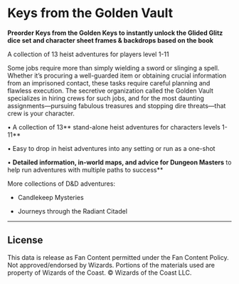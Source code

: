 # Keys from the Golden Vault

**Preorder Keys from the Golden Keys to instantly unlock the Glided Glitz dice set and character sheet frames & backdrops based on the book**

A collection of 13 heist adventures for players level 1-11

Some jobs require more than simply wielding a sword or slinging a spell. Whether it’s procuring a well-guarded item or obtaining crucial information from an imprisoned contact, these tasks require careful planning and flawless execution. The secretive organization called the Golden Vault specializes in hiring crews for such jobs, and for the most daunting assignments—pursuing fabulous treasures and stopping dire threats—that crew is your character.

• A collection of 13** stand-alone heist adventures for characters levels 1-11**<br>

• Easy to drop in heist adventures into any setting or run as a one-shot<br>

• **Detailed information, in-world maps, and advice for Dungeon Masters** to help run adventures with multiple paths to success**<br>

More collections of D&D adventures:

- <a>Candlekeep Mysteries</a>

- <a>Journeys through the Radiant Citadel</a>

---

## License

This data is release as Fan Content permitted under the Fan Content Policy. Not approved/endorsed by Wizards. Portions of the materials used are property of Wizards of the Coast. © Wizards of the Coast LLC.
